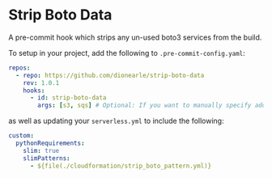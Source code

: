 # Strip Boto Data

A pre-commit hook which strips any un-used boto3 services from the build.

To setup in your project, add the following to `.pre-commit-config.yaml`:

```yaml
repos:
  - repo: https://github.com/dionearle/strip-boto-data
    rev: 1.0.1
    hooks:
      - id: strip-boto-data
        args: [s3, sqs] # Optional: If you want to manually specify additional boto3 services to include, add them here
```

as well as updating your `serverless.yml` to include the following:

```yaml
custom:
  pythonRequirements:
    slim: true
    slimPatterns:
      - ${file(./cloudformation/strip_boto_pattern.yml)}
```
